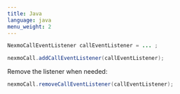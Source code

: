 ```yaml
---
title: Java
language: java
menu_weight: 2
---
```


```java
NexmoCallEventListener callEventListener = ... ;

nexmoCall.addCallEventListener(callEventListener);
```

Remove the listener when needed:

```java
nexmoCall.removeCallEventListener(callEventListener);
```
